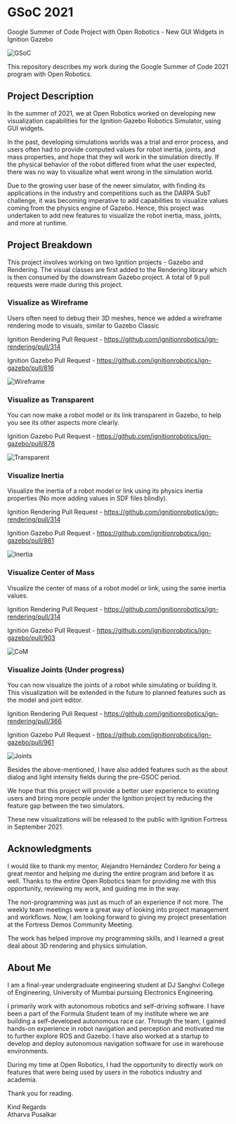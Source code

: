 # GSoC 2021
Google Summer of Code Project with Open Robotics - New GUI Widgets in Ignition Gazebo

![GSoC](images/main_page.png)

This repository describes my work during the Google Summer of Code 2021 program with Open Robotics.

## Project Description

In the summer of 2021, we at Open Robotics worked on developing new visualization capabilities for the Ignition Gazebo Robotics Simulator, using GUI widgets.

In the past, developing simulations worlds was a trial and error process, and users often had to provide computed values for robot inertia, joints, and mass properties, and hope that they will work in the simulation directly. If the physical behavior of the robot differed from what the user expected, there was no way to visualize what went wrong in the simulation world.

Due to the growing user base of the newer simulator, with finding its applications in the industry and competitions such as the DARPA SubT challenge, it was becoming imperative to add capabilities to visualize values coming from the physics engine of Gazebo. Hence, this project was undertaken to add new features to visualize the robot inertia, mass, joints, and more at runtime.

## Project Breakdown

This project involves working on two Ignition projects - Gazebo and Rendering. The visual classes are first added to the Rendering library which is then consumed by the downstream Gazebo project. A total of 9 pull requests were made during this project.

### Visualize as Wireframe

Users often need to debug their 3D meshes, hence we added a wireframe rendering mode to visuals, similar to Gazebo Classic

Ignition Rendering Pull Request - https://github.com/ignitionrobotics/ign-rendering/pull/314

Ignition Gazebo Pull Request - https://github.com/ignitionrobotics/ign-gazebo/pull/816

![Wireframe](images/wireframe.gif)

### Visualize as Transparent

You can now make a robot model or its link transparent in Gazebo, to help you see its other aspects more clearly.

Ignition Gazebo Pull Request - https://github.com/ignitionrobotics/ign-gazebo/pull/878

![Transparent](images/transparent.gif)

### Visualize Inertia

Visualize the inertia of a robot model or link using its physics inertia properties (No more adding values in SDF files blindly).

Ignition Rendering Pull Request - https://github.com/ignitionrobotics/ign-rendering/pull/314

Ignition Gazebo Pull Request - https://github.com/ignitionrobotics/ign-gazebo/pull/861

![Inertia](images/inertia.png)

### Visualize Center of Mass

Visualize the center of mass of a robot model or link, using the same inertia values.

Ignition Rendering Pull Request - https://github.com/ignitionrobotics/ign-rendering/pull/314

Ignition Gazebo Pull Request - https://github.com/ignitionrobotics/ign-gazebo/pull/903

![CoM](images/com.gif)

### Visualize Joints (Under progress)

You can now visualize the joints of a robot while simulating or building it. This visualization will be extended in the future to planned features such as the model and joint editor.

Ignition Rendering Pull Request - https://github.com/ignitionrobotics/ign-rendering/pull/366

Ignition Gazebo Pull Request - https://github.com/ignitionrobotics/ign-gazebo/pull/961

![Joints](images/joints.gif)


Besides the above-mentioned, I have also added features such as the about dialog and light intensity fields during the pre-GSOC period.

We hope that this project will provide a better user experience to existing users and bring more people under the Ignition project by reducing the feature gap between the two simulators.

These new visualizations will be released to the public with Ignition Fortress in September 2021.

## Acknowledgments

I would like to thank my mentor, Alejandro Hernández Cordero for being a great mentor and helping me during the entire program and before it as well. Thanks to the entire Open Robotics team for providing me with this opportunity, reviewing my work, and guiding me in the way.

The non-programming was just as much of an experience if not more. The weekly team meetings were a great way of looking into project management and workflows. Now, I am looking forward to giving my project presentation at the Fortress Demos Community Meeting.

The work has helped improve my programming skills, and I learned a great deal about 3D rendering and physics simulation.

## About Me

I am a final-year undergraduate engineering student at DJ Sanghvi College of Engineering, University of Mumbai pursuing Electronics Engineering.


I primarily work with autonomous robotics and self-driving software. I have been a part of the Formula Student team of my institute where we are building a self-developed autonomous race car. Through the team, I gained hands-on experience in robot navigation and perception and motivated me to further explore ROS and Gazebo. I have also worked at a startup to develop and deploy autonomous navigation software for use in warehouse environments.

During my time at Open Robotics, I had the opportunity to directly work on features that were being used by users in the robotics industry and academia.

Thank you for reading.

Kind Regards\
Atharva Pusalkar
